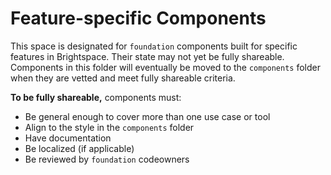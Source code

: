 # Feature-specific Components

This space is designated for `foundation` components built for specific features in Brightspace. Their state may not yet be fully shareable. Components in this folder will eventually be moved to the `components` folder when they are vetted and meet fully shareable criteria.

**To be fully shareable,** components must:

- Be general enough to cover more than one use case or tool
- Align to the style in the `components` folder
- Have documentation
- Be localized (if applicable)
- Be reviewed by `foundation` codeowners
